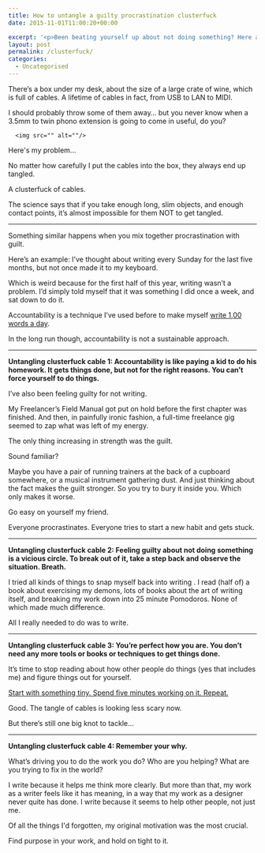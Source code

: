 ```yaml
---
title: How to untangle a guilty procrastination clusterfuck
date: 2015-11-01T11:00:20+00:00

excerpt: '<p>Been beating yourself up about not doing something? Here are four things to help you get unstuck.</p>'
layout: post
permalink: /clusterfuck/
categories:
  - Uncategorised
---
```

<p>There’s a box under my desk, about the size of a large crate of wine, which is full of cables. A lifetime of cables in fact, from USB to LAN to MIDI.</p><p>I should probably throw some of them away… but you never know when a 3.5mm to twin phono extension is going to come in useful, do you?</p>
  
      <img src="" alt=""/>
  

<p>Here's my problem...</p>

<p>No matter how carefully I put the cables into the box, they always end up tangled.</p>

<p>A clusterfuck of cables.</p>

<p>The science says that if you take enough long, slim objects, and enough contact points, it’s almost impossible for them NOT to get tangled. </p>

<hr>

<p>Something similar happens when you mix together procrastination with guilt.</p>

<p>Here’s an example: I’ve thought about writing every Sunday for the last five months, but not once made it to my keyboard.</p>

<p>Which is weird because for the first half of this year, writing wasn’t a problem. I’d simply told myself that it was something I did once a week, and sat down to do it.</p>

<p>Accountability is a technique I’ve used before to make myself <a href="http://greig.cc/journal/2014/10/writing-1000-words-daily-accountability-hack">write 1,00 words a day</a>.</p>

<p>In the long run though, accountability is not a sustainable approach. </p>

<hr>

<p><strong>Untangling clusterfuck cable 1: Accountability is like paying a kid to do his homework. It gets things done, but not for the right reasons. You can’t force yourself to do things.</strong></p>

<p>I’ve also been feeling guilty for not writing.</p>

<p>My Freelancer’s Field Manual got put on hold before the first chapter was finished. And then, in painfully ironic fashion, a full-time freelance gig seemed to zap what was left of my energy.</p>

<p>The only thing increasing in strength was the guilt.</p>

<p>Sound familiar?</p>

<p>Maybe you have a pair of running trainers at the back of a cupboard somewhere, or a musical instrument gathering dust. And just thinking about the fact makes the guilt stronger. So you try to bury it inside you. Which only makes it worse.</p>

<p>Go easy on yourself my friend.</p>

<p>Everyone procrastinates. Everyone tries to start a new habit and gets stuck.</p>

<hr>

<p><strong>Untangling clusterfuck cable 2: Feeling guilty about not doing something is a vicious circle. To break out of it, take a step back and observe the situation. Breath.</strong></p>

<p>I tried all kinds of things to snap myself back into writing . I read (half of) a book about exercising my demons, lots of books about the art of writing itself, and breaking my work down into 25 minute Pomodoros. None of which made much difference.</p>

<p>All I really needed to do was to write.</p>

<hr>

<p><strong>Untangling clusterfuck cable 3: You’re perfect how you are. You don’t need any more tools or books or techniques to get things done.</strong></p>

<p>It’s time to stop reading about how other people do things (yes that includes me) and figure things out for yourself.</p>

<p><a href="http://greig.cc/journal/2014/1/i-never-finish-anyth">Start with something tiny. Spend five minutes working on it. Repeat.</a></p>

<p>Good. The tangle of cables is looking less scary now.</p>

<p>But there’s still one big knot to tackle…</p>

<hr>

<p><strong>Untangling clusterfuck cable 4: Remember your why.</strong></p>

<p>What’s driving you to do the work you do? Who are you helping? What are you trying to fix in the world?</p>

<p>I write because it helps me think more clearly. But more than that, my work as a writer feels like it has meaning, in a way that my work as a designer never quite has done. I write because it seems to help other people, not just me.</p>

<p>Of all the things I'd forgotten, my original motivation was the most crucial. </p>

<p>Find purpose in your work, and hold on tight to it.</p>
